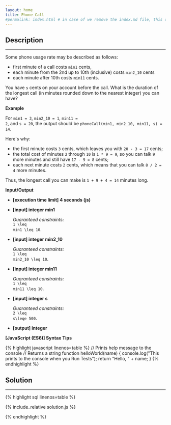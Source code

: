 ```yaml
---
layout: home
title: Phone Call
#permalink: index.html # in case of we remove the index.md file, this doc will be the index page
---
```


<div class="row">
<div class="columnStmt" markdown="1">

## Description
------

Some phone usage rate may be described as follows:

* first minute of a call costs <code>min1</code> cents,
* each minute from the 2nd up to 10th (inclusive) costs <code>min2_10</code> cents
* each minute after 10th costs <code>min11</code> cents.

You have <code>s</code> cents on your account before the call. What is the duration of the longest call (in minutes rounded down to the nearest integer) you can have?


**Example**

For <code>min1 = 3</code>, <code>min2_10 = 1</code>, <code>min11 = 2</code>, and <code>s = 20</code>, the output should be
<code>phoneCall(min1, min2_10, min11, s) = 14</code>.

Here's why:

* the first minute costs <code>3</code> cents, which leaves you with <code>20 - 3 = 17</code> cents;
* the total cost of minutes <code>2</code> through <code>10</code> is <code>1 * 9 = 9</code>, so you can talk <code>9</code> more minutes and still have <code>17 - 9 = 8</code> cents;
* each next minute costs <code>2</code> cents, which means that you can talk <code>8 / 2 = 4</code> more minutes.

Thus, the longest call you can make is <code>1 + 9 + 4 = 14</code> minutes long.


**Input/Output**

* **[execution time limit] 4 seconds (js)**

* **[input] integer min1**

    _Guaranteed constraints:_<br>
    <code type='math/tex'>1 \leq min1 \leq 10</code>.

* **[input] integer min2_10**

    _Guaranteed constraints:_<br>
    <code type='math/tex'>1 \leq min2_10 \leq 10</code>.

* **[input] integer min11**

    _Guaranteed constraints:_<br>
    <code type='math/tex'>1 \leq min11 \leq 10</code>.

* **[input] integer s**

    _Guaranteed constraints:_<br>
    <code type='math/tex'>2 \leq s\leqe 500</code>.

* **[output] integer**

**[JavaScript (ES6)] Syntax Tips**

{% highlight javascript linenos=table %}
// Prints help message to the console
// Returns a string
function helloWorld(name) {
    console.log("This prints to the console when you Run Tests");
    return "Hello, " + name;
}
{% endhighlight %}

</div>
<div class="columnSol" markdown="1">

## Solution
------

{% highlight sql linenos=table %}

{% include_relative solution.js %}

{% endhighlight %}

</div>
</div>

